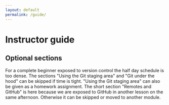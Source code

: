 ```yaml
---
layout: default
permalink: /guide/
---
```


# Instructor guide


## Optional sections

For a complete beginner exposed to version control the half day schedule is too
dense. The sections "Using the Git staging area" and "Git under the hood" can
be skipped if time is tight. "Using the Git staging area" can also be given as
a homework assignment.  The short section "Remotes and GitHub" is here because
we are exposed to GitHub in another lesson on the same afternoon. Otherwise it
can be skipped or moved to another module.
